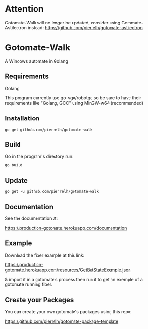 # Attention

Gotomate-Walk will no longer be updated, consider using Gotomate-Astilectron instead: https://github.com/pierrelh/gotomate-astilectron

# Gotomate-Walk

A Windows automate in Golang

## Requirements

Golang

This program currently use go-vgo/robotgo so be sure to have their requirements like "Golang, GCC" using MinGW-w64 (recommended)

## Installation

```
go get github.com/pierrelh/gotomate-walk
```

## Build

Go in the program's directory run:
```
go build
```

## Update
```
go get -u github.com/pierrelh/gotomate-walk
```

## Documentation

See the documentation at:

https://production-gotomate.herokuapp.com/documentation

## Example

Download the fiber example at this link:

https://production-gotomate.herokuapp.com/resources/GetBatStateExemple.json

& import it in a gotomate's process then run it to get an exemple of a gotomate running fiber.

## Create your Packages

You can create your own gotomate's packages using this repo:

https://github.com/pierrelh/gotomate-package-template